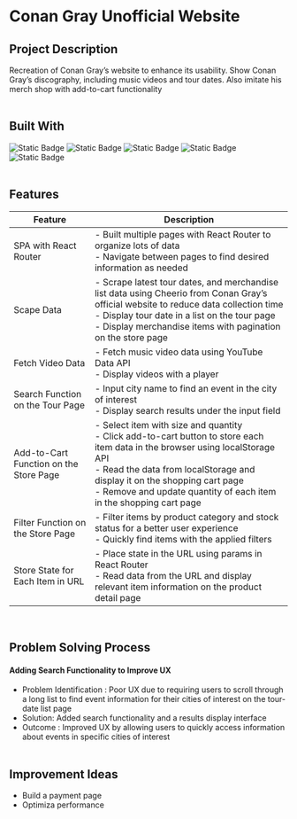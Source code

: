 # Conan Gray Unofficial Website

## Project Description

Recreation of Conan Gray’s website to enhance its usability. Show Conan Gray’s discography, including music videos and tour dates. Also imitate his merch shop with add-to-cart functionality  
&nbsp;

## Built With

![Static Badge](https://img.shields.io/badge/React-61DAFB?style=for-the-badge) ![Static Badge](https://img.shields.io/badge/React%20Router-CA4245?style=for-the-badge) ![Static Badge](https://img.shields.io/badge/YouTube%20Data%20API-FF0000?style=for-the-badge) ![Static Badge](https://img.shields.io/badge/Cheerio-E88C1F?style=for-the-badge) ![Static Badge](https://img.shields.io/badge/localStorage-AECBFA?style=for-the-badge)  
&nbsp;

## Features

| Feature                                | Description                                                                                                                                                                                                                                                                              |
| -------------------------------------- | ---------------------------------------------------------------------------------------------------------------------------------------------------------------------------------------------------------------------------------------------------------------------------------------- |
| SPA with React Router                  | - Built multiple pages with React Router to organize lots of data<br> - Navigate between pages to find desired information as needed                                                                                                                                                     |
| Scape Data                             | - Scrape latest tour dates, and merchandise list data using Cheerio from Conan Gray’s official website to reduce data collection time<br> - Display tour date in a list on the tour page<br> - Display merchandise items with pagination on the store page                               |
| Fetch Video Data                       | - Fetch music video data using YouTube Data API<br> - Display videos with a player                                                                                                                                                                                                       |
| Search Function on the Tour Page       | - Input city name to find an event in the city of interest<br> - Display search results under the input field                                                                                                                                                                            |
| Add-to-Cart Function on the Store Page | - Select item with size and quantity<br> - Click add-to-cart button to store each item data in the browser using localStorage API<br> - Read the data from localStorage and display it on the shopping cart page<br> - Remove and update quantity of each item in the shopping cart page |
| Filter Function on the Store Page      | - Filter items by product category and stock status for a better user experience<br> - Quickly find items with the applied filters                                                                                                                                                       |
| Store State for Each Item in URL       | - Place state in the URL using params in React Router<br> - Read data from the URL and display relevant item information on the product detail page                                                                                                                                      |

&nbsp;

## Problem Solving Process

#### Adding Search Functionality to Improve UX

- Problem Identification : Poor UX due to requiring users to scroll through a long list to find event information for their cities of interest on the tour-date list page
- Solution: Added search functionality and a results display interface
- Outcome : Improved UX by allowing users to quickly access information about events in specific cities of interest  
  &nbsp;

## Improvement Ideas

- Build a payment page
- Optimiza performance
